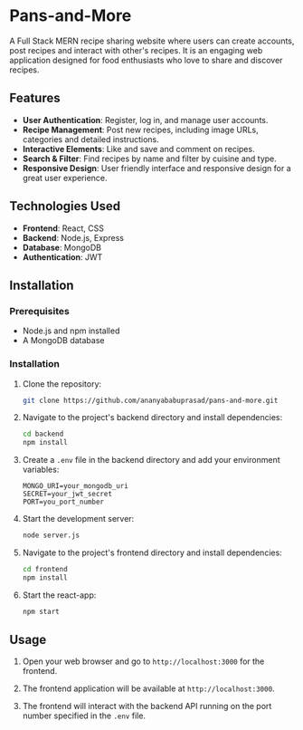 # Pans-and-More

A Full Stack MERN recipe sharing website where users can create accounts, post recipes and interact with other's recipes. It is an engaging web application designed for food enthusiasts who love to share and discover recipes.

## Features

- **User Authentication**: Register, log in, and manage user accounts.
- **Recipe Management**: Post new recipes, including image URLs, categories and detailed instructions.
- **Interactive Elements**: Like and save and comment on recipes.
- **Search & Filter**: Find recipes by name and filter by cuisine and type.
- **Responsive Design**: User friendly interface and responsive design for a great user experience.


## Technologies Used

- **Frontend**: React, CSS
- **Backend**: Node.js, Express
- **Database**: MongoDB 
- **Authentication**: JWT 

## Installation

### Prerequisites

- Node.js and npm installed
- A MongoDB database

### Installation

1. Clone the repository:
   ```bash
   git clone https://github.com/ananyababuprasad/pans-and-more.git
   ```

2. Navigate to the project's backend directory and install dependencies:
   ```bash
   cd backend
   npm install
   ```

3. Create a `.env` file in the backend directory and add your environment variables:
   ```env
   MONGO_URI=your_mongodb_uri
   SECRET=your_jwt_secret
   PORT=you_port_number
   ```

4. Start the development server:
   ```bash
   node server.js
   ```
   
5. Navigate to the project's frontend directory and install dependencies:
   ```bash
   cd frontend
   npm install
   ```
   
6. Start the react-app:
   ```bash
   npm start
   ```

## Usage

1. Open your web browser and go to `http://localhost:3000` for the frontend.

2. The frontend application will be available at `http://localhost:3000`.

3. The frontend will interact with the backend API running on the port number specified in the `.env` file.
   
